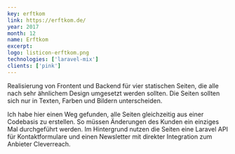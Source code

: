 ```yaml
---
key: erftkom
link: https://erftkom.de/
year: 2017
month: 12
name: Erftkom
excerpt:
logo: listicon-erftkom.png
technologies: ['laravel-mix']
clients: ['pink']
---
```


Realisierung von Frontent und Backend für vier statischen Seiten, die alle nach sehr ähnlichem Design umgesetzt werden sollten. Die Seiten sollten sich nur in Texten, Farben und Bildern unterscheiden.

Ich habe hier einen Weg gefunden, alle Seiten gleichzeitig aus einer Codebasis zu erstellen. So müssen Änderungen des Kunden ein einziges Mal durchgeführt werden. Im Hintergrund nutzen die Seiten eine Laravel API für Kontaktformulare und einen Newsletter mit direkter Integration zum Anbieter Cleverreach.
